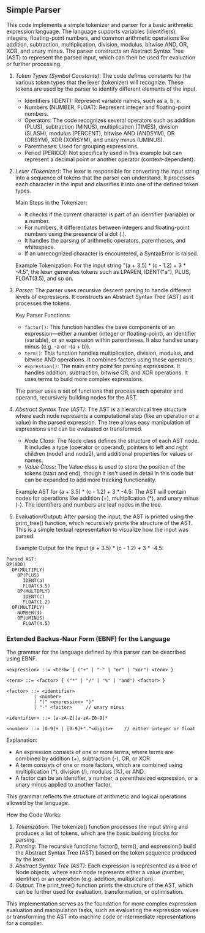 
## Simple Parser

This code implements a simple tokenizer and parser for a basic arithmetic expression language.
The language supports variables (identifiers), integers, floating-point numbers, and common
arithmetic operations like addition, subtraction, multiplication, division, modulus, bitwise
AND, OR, XOR, and unary minus. The parser constructs an Abstract Syntax Tree (AST) to represent
the parsed input, which can then be used for evaluation or further processing.


1. *Token Types (Symbol Constants)*:
   The code defines constants for the various token types that the lexer (tokenizer) will recognize.
   These tokens are used by the parser to identify different elements of the input.
	- Identifiers (IDENT): Represent variable names, such as a, b, x.
	- Numbers (NUMBER, FLOAT): Represent integer and floating-point numbers.
	- Operators: The code recognizes several operators such as addition (PLUS), subtraction (MINUS),
      multiplication (TIMES), division (SLASH), modulus (PERCENT), bitwise AND (ANDSYM), OR (ORSYM),
      XOR (XORSYM), and unary minus (UMINUS).
	- Parentheses: Used for grouping expressions.
	- Period (PERIOD): Not specifically used in this example but can represent a decimal point or
      another operator (context-dependent).

2. *Lexer (Tokenizer)*:
   The lexer is responsible for converting the input string into a sequence of tokens that the parser
   can understand. It processes each character in the input and classifies it into one of the defined
   token types.

    Main Steps in the Tokenizer:
	- It checks if the current character is part of an identifier (variable) or a number.
	- For numbers, it differentiates between integers and floating-point numbers using the presence
      of a dot (.).
	- It handles the parsing of arithmetic operators, parentheses, and whitespace.
	- If an unrecognized character is encountered, a SyntaxError is raised.

    Example Tokenization:
    For the input string "(a + 3.5) * (c - 1.2) + 3 * -4.5", the lexer generates tokens such as
    LPAREN, IDENT("a"), PLUS, FLOAT(3.5), and so on.

3. *Parser*:
   The parser uses recursive descent parsing to handle different levels of expressions. It constructs
   an Abstract Syntax Tree (AST) as it processes the tokens.

    Key Parser Functions:
	- `factor()`: This function handles the base components of an expression—either a number (integer or
      floating-point), an identifier (variable), or an expression within parentheses. It also handles
      unary minus (e.g. -a or -(a + b)).
	- `term()`: This function handles multiplication, division, modulus, and bitwise AND operations.
      It combines factors using these operators.
	- `expression()`: The main entry point for parsing expressions. It handles addition, subtraction,
      bitwise OR, and XOR operations. It uses terms to build more complex expressions.

    The parser uses a set of functions that process each operator and operand, recursively building nodes for the AST.

4. *Abstract Syntax Tree (AST)*:
   The AST is a hierarchical tree structure where each node represents a computational step (like an
   operation or a value) in the parsed expression. The tree allows easy manipulation of expressions
   and can be evaluated or transformed.

	- *Node Class*: The Node class defines the structure of each AST node. It includes a type (operator
      or operand), pointers to left and right children (node1 and node2), and additional properties
      for values or names.
	- *Value Class*: The Value class is used to store the position of the tokens (start and end),
      though it isn't used in detail in this code but can be expanded to add more tracking functionality.

   Example AST for (a + 3.5) * (c - 1.2) + 3 * -4.5:
   The AST will contain nodes for operations like addition (+), multiplication (*), and unary minus (-).
   The identifiers and numbers are leaf nodes in the tree.

5. Evaluation/Output:
   After parsing the input, the AST is printed using the print_tree() function, which recursively prints
   the structure of the AST. This is a simple textual representation to visualize how the input was parsed.

   Example Output for the Input (a + 3.5) * (c - 1.2) + 3 * -4.5:

```text
Parsed AST:
OP(ADD)
  OP(MULTIPLY)
    OP(PLUS)
      IDENT(a)
      FLOAT(3.5)
    OP(MULTIPLY)
      IDENT(c)
      FLOAT(1.2)
  OP(MULTIPLY)
    NUMBER(3)
    OP(UMINUS)
      FLOAT(4.5)
```

### Extended Backus-Naur Form (EBNF) for the Language

The grammar for the language defined by this parser can be described using EBNF.

```ebnf
<expression> ::= <term> { ("+" | "-" | "or" | "xor") <term> }

<term> ::= <factor> { ("*" | "/" | "%" | "and") <factor> }

<factor> ::= <identifier>
          | <number>
          | "(" <expression> ")"
          | "-" <factor>     // unary minus
          
<identifier> ::= [a-zA-Z][a-zA-Z0-9]*

<number> ::= [0-9]+ | [0-9]+"."<digit>+    // either integer or float
```

Explanation:
- An expression consists of one or more terms, where terms are combined by addition (+), subtraction (-), OR, or XOR.
- A term consists of one or more factors, which are combined using multiplication (*), division (/), modulus (%), or AND.
- A factor can be an identifier, a number, a parenthesized expression, or a unary minus applied to another factor.

This grammar reflects the structure of arithmetic and logical operations allowed by the language.

How the Code Works:
1. *Tokenization*: The tokenize() function processes the input string and produces a list of tokens,
   which are the basic building blocks for parsing.
2. *Parsing*: The recursive functions factor(), term(), and expression() build the Abstract Syntax
   Tree (AST) based on the token sequence produced by the lexer.
3. *Abstract Syntax Tree (AST)*: Each expression is represented as a tree of Node objects, where
   each node represents either a value (number, identifier) or an operation (e.g. addition,
   multiplication).
4. *Output*: The print_tree() function prints the structure of the AST, which can be further used
   for evaluation, transformation, or optimisation.

This implementation serves as the foundation for more complex expression evaluation and manipulation
tasks, such as evaluating the expression values or transforming the AST into machine code or intermediate
representations for a compiler.
